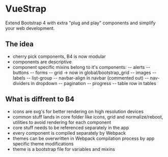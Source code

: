 VueStrap
========
Extend Bootstrap 4 with extra "plug and play" components and simplify your web development.

The idea
--------
- cherry pick components, B4 is now modular
- components are descriptive
- component specific mixins belong to it's components:
	-- alerts
	-- buttons
	-- forms
	-- grid -> now in global/bootstrap_grid
	-- images
	-- labels
	-- list-group
	-- navbar-align in navbar (commented out)
	-- nav-dividers in dropdown
	-- pagination
	-- progress
	-- table row in tables

What is diffrent to B4
--------
- icons are svg's for better rendering on high resolution devices
- common stuff lands in core folder like icons, grid and normalize/reboot, utilities to avoid rendering for each component
- core stuff needs to be referenced separately in the app
- every component is compiled separately by Webpack
- themes can be overwritten in Webpack compilation process by app specific theme modifications
- theme is a bootstrap file for variables and mixins